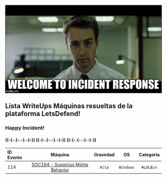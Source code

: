<img src='imgs/portada_ctf_letsdefend.png' width='700' align='center'>

## Lista WriteUps Máquinas resueltas de la plataforma LetsDefend!
### Happy Incident!
#### ((-(-.(-.-).-)-)) ((-(-.(-.-).-)-)) ((-(-.(-.-).-)-))

| ID Evento | Máquina | Gravedad | OS | Categoria |
| :--- | :---: | :---: | :---: | :---: |
| 114 | [SOC164 - Suspicius Mshta Behavior](SOC164_SUSPICIUS_MSHTA_BEHAVIOR/index.md) | `Alta` | `Windows` | `#LOLBin` |
